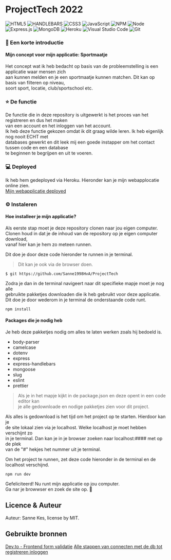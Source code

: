 # ProjectTech 2022<br>

![HTML5](https://img.shields.io/badge/html5-%23E34F26.svg?style=for-the-badge&logo=html5&logoColor=white)
![HANDLEBARS](https://img.shields.io/badge/Handlebars.js-f0772b?style=for-the-badge&logo=handlebarsdotjs&logoColor=black)
![CSS3](https://img.shields.io/badge/css3-%231572B6.svg?style=for-the-badge&logo=css3&logoColor=white)
![JavaScript](https://img.shields.io/badge/javascript-%23323330.svg?style=for-the-badge&logo=javascript&logoColor=%23F7DF1E)
![NPM](https://img.shields.io/badge/NPM-%23000000.svg?style=for-the-badge&logo=npm&logoColor=white)
![Node](https://img.shields.io/badge/Node.js-339933?style=for-the-badge&logo=nodedotjs&logoColor=white)
![Express.js](https://img.shields.io/badge/express.js-%23404d59.svg?style=for-the-badge&logo=express&logoColor=%2361DAFB)
![MongoDB](https://img.shields.io/badge/MongoDB-%234ea94b.svg?style=for-the-badge&logo=mongodb&logoColor=white)
![Heroku](https://img.shields.io/badge/Heroku-430098?style=for-the-badge&logo=heroku&logoColor=white)
![Visual Studio Code](https://img.shields.io/badge/Visual%20Studio%20Code-0078d7.svg?style=for-the-badge&logo=visual-studio-code&logoColor=white)
![Git](https://img.shields.io/badge/git-%23F05033.svg?style=for-the-badge&logo=git&logoColor=white)

### 👋 Een korte introductie<br>
#### Mijn concept voor mijn applicatie: Sportmaatje<br>
Het concept wat ik heb bedacht op basis van de probleemstelling is een applicatie waar mensen zich <br>
aan kunnen melden en je een sportmaatje kunnen matchen. Dit kan op basis van filteren op niveau, <br>
soort sport, locatie, club/sportschool etc.<br>


### ⭐ De functie <br>
De functie die in deze repository is uitgewerkt is het proces van het registreren en dus het maken <br>
van een account en het inloggen van het account.<br>
Ik heb deze functie gekozen omdat ik dit graag wilde leren. Ik heb eigenlijk nog nooit ECHT met <br>
databases gewerkt en dit leek mij een goede instapper om het contact tussen code en een database <br>
te beginnen te begrijpen en uit te voeren.


### 💻 Deployed 
Ik heb hem gedeployed via Heroku. Hieronder kan je mijn webapplocatie online zien.<br>
[Mijn webapplicatie deployed](LINK)<br>

### ⚙️ Instaleren
#### Hoe installeer je mijn applicatie?

Als eerste stap moet je deze repository clonen naar jou eigen computer.<br>
Clonen houd in dat je de inhoud van de repository op je eigen computer download,<br>
vanaf hier kan je hem zo meteen runnen. <br>

                                                                                 
Dit doe je door deze code hieronder te runnen in je terminal.<br>
>Dit kan je ook via de browser doen.<br>

`$ git https://github.com/Sanne1998HvA/ProjectTech`<br>

Zodra je dan in de terminal navigeert naar dit specifieke mapje moet je nog alle <br>
gebruikte pakketjes downloaden die ik heb gebruikt voor deze applicatie.<br>
Dit doe je door wederom in je terminal de onderstaande code runt.<br>

`npm install`<br>

#### Packages die je nodig heb
Je heb deze pakketjes nodig om alles te laten werken zoals hij bedoeld is. <br>

* body-parser
* camelcase
* dotenv
* express
* express-handlebars
* mongoose
* slug
* eslint
* prettier

> Als je in het mapje kijkt in de package.json en deze opent in een code editor kan <br>
> je alle gedownloade en nodige pakketjes zien voor dit project.

Als alles is gedownload is het tijd om het project op te starten. Hierdoor kan je <br>
de site lokaal zien via je localhost. Welke localhost je moet hebben verschijnt zo <br>
in je terminal. Dan kan je in je browser zoeken naar localhost:#### met op de plek <br>
van de "#" hekjes het nummer uit je terminal.<br>

Om het project te runnen, zet deze code hieronder in de terminal en de localhost verschijnd.<br>

`npm run dev`

Gefeliciteerd! Nu runt mijn applicatie op jou computer.<br>
Ga nar je browwser en zoek de site op. 😬<br>

## Licence & Auteur
Auteur: Sanne Kes, license by MIT.

## Gebruikte bronnen
[Dev.to - Frontend form validatie](https://dev.to/javascriptacademy/form-validation-using-javascript-34je)
[Alle stappen van connecten met de db tot registreren inloggen ](https://www.youtube.com/watch?v=zQhzt2-MMl8)
